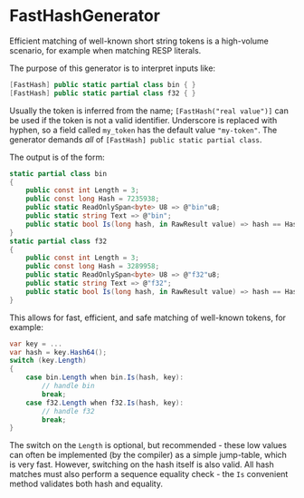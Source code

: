 # FastHashGenerator

Efficient matching of well-known short string tokens is a high-volume scenario, for example when matching RESP literals.

The purpose of this generator is to interpret inputs like:

``` c#
[FastHash] public static partial class bin { }
[FastHash] public static partial class f32 { }
```

Usually the token is inferred from the name; `[FastHash("real value")]` can be used if the token is not a valid identifier.
Underscore is replaced with hyphen, so a field called `my_token` has the default value `"my-token"`.
The generator demands *all* of `[FastHash] public static partial class`.

The output is of the form:

``` c#
static partial class bin
{
    public const int Length = 3;
    public const long Hash = 7235938;
    public static ReadOnlySpan<byte> U8 => @"bin"u8;
    public static string Text => @"bin";
    public static bool Is(long hash, in RawResult value) => hash == Hash && value.IsEqual(U8);
}
static partial class f32
{
    public const int Length = 3;
    public const long Hash = 3289958;
    public static ReadOnlySpan<byte> U8 => @"f32"u8;
    public static string Text => @"f32";
    public static bool Is(long hash, in RawResult value) => hash == Hash && value.IsEqual(U8);
}
```

This allows for fast, efficient, and safe matching of well-known tokens, for example:

``` c#
var key = ...
var hash = key.Hash64();
switch (key.Length)
{
    case bin.Length when bin.Is(hash, key):
        // handle bin
        break;
    case f32.Length when f32.Is(hash, key):
        // handle f32
        break;
}
```

The switch on the `Length` is optional, but recommended - these low values can often be implemented (by the compiler)
as a simple jump-table, which is very fast. However, switching on the hash itself is also valid. All hash matches
must also perform a sequence equality check - the `Is` convenient method validates both hash and equality. 



